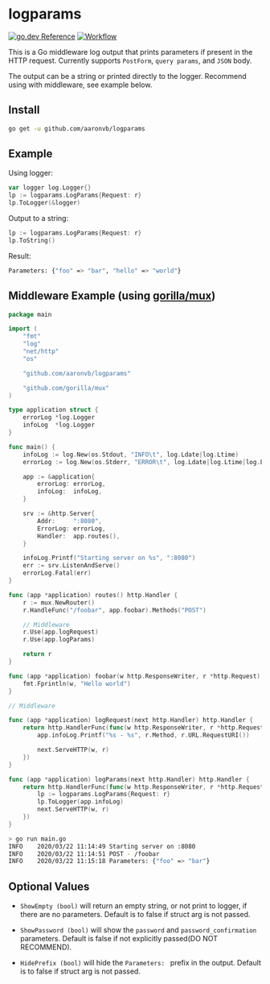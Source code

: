 # logparams
[![go.dev Reference](https://img.shields.io/badge/go.dev-reference-007d9c?logo=go&logoColor=white&style=flat)](https://pkg.go.dev/github.com/aaronvb/logparams) 
[![Workflow](https://img.shields.io/github/workflow/status/aaronvb/logparams/Go?label=build%2Ftests&style=flat)](https://github.com/aaronvb/logparams/actions/workflows/go.yml)

This is a Go middleware log output that prints parameters if present in the HTTP request. Currently supports `PostForm`, `query params`, and `JSON` body.

The output can be a string or printed directly to the logger. Recommend using with middleware, see example below.

## Install
```sh
go get -u github.com/aaronvb/logparams
```

## Example
Using logger:
```go
var logger log.Logger{}
lp := logparams.LogParams{Request: r}
lp.ToLogger(&logger)
```

Output to a string:
```go
lp := logparams.LogParams{Request: r}
lp.ToString()
```

Result:
```sh
Parameters: {"foo" => "bar", "hello" => "world"}
```

## Middleware Example (using [gorilla/mux](https://github.com/gorilla/mux))
```go
package main

import (
	"fmt"
	"log"
	"net/http"
	"os"

	"github.com/aaronvb/logparams"

	"github.com/gorilla/mux"
)

type application struct {
	errorLog *log.Logger
	infoLog  *log.Logger
}

func main() {
	infoLog := log.New(os.Stdout, "INFO\t", log.Ldate|log.Ltime)
	errorLog := log.New(os.Stderr, "ERROR\t", log.Ldate|log.Ltime|log.Lshortfile)

	app := &application{
		errorLog: errorLog,
		infoLog:  infoLog,
	}

	srv := &http.Server{
		Addr:     ":8080",
		ErrorLog: errorLog,
		Handler:  app.routes(),
	}

	infoLog.Printf("Starting server on %s", ":8080")
	err := srv.ListenAndServe()
	errorLog.Fatal(err)
}

func (app *application) routes() http.Handler {
	r := mux.NewRouter()
	r.HandleFunc("/foobar", app.foobar).Methods("POST")

	// Middleware
	r.Use(app.logRequest)
	r.Use(app.logParams)

	return r
}

func (app *application) foobar(w http.ResponseWriter, r *http.Request) {
	fmt.Fprintln(w, "Hello world")
}

// Middleware

func (app *application) logRequest(next http.Handler) http.Handler {
	return http.HandlerFunc(func(w http.ResponseWriter, r *http.Request) {
		app.infoLog.Printf("%s - %s", r.Method, r.URL.RequestURI())

		next.ServeHTTP(w, r)
	})
}

func (app *application) logParams(next http.Handler) http.Handler {
	return http.HandlerFunc(func(w http.ResponseWriter, r *http.Request) {
		lp := logparams.LogParams{Request: r}
		lp.ToLogger(app.infoLog)
		next.ServeHTTP(w, r)
	})
}
```

```sh
> go run main.go
INFO	2020/03/22 11:14:49 Starting server on :8080
INFO	2020/03/22 11:14:51 POST - /foobar
INFO	2020/03/22 11:15:18 Parameters: {"foo" => "bar"}
```

## Optional Values
- `ShowEmpty (bool)` will return an empty string, or not print to logger, if there are no parameters. Default is to false if struct arg is not passed.

- `ShowPassword (bool)` will show the `password` and `password_confirmation` parameters. Default is false if not explicitly passed(DO NOT RECOMMEND).

- `HidePrefix (bool)` will hide the `Parameters: ` prefix in the output. Default is to false if struct arg is not passed.
